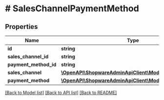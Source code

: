 # # SalesChannelPaymentMethod

## Properties

Name | Type | Description | Notes
------------ | ------------- | ------------- | -------------
**id** | **string** |  | [optional]
**sales_channel_id** | **string** |  |
**payment_method_id** | **string** |  |
**sales_channel** | [**\OpenAPI\ShopwareAdminApiClient\Model\SalesChannel**](SalesChannel.md) |  | [optional]
**payment_method** | [**\OpenAPI\ShopwareAdminApiClient\Model\PaymentMethod**](PaymentMethod.md) |  | [optional]

[[Back to Model list]](../../README.md#models) [[Back to API list]](../../README.md#endpoints) [[Back to README]](../../README.md)
